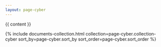 ```yaml
---
layout: page-cyber
---
```


{{ content }}

<div class="entries-{{ page-cyber.entries_layout | default: 'list' }}">
  {% include documents-collection.html collection=page-cyber.collection-cyber sort_by=page-cyber.sort_by sort_order=page-cyber.sort_order %}
</div>
